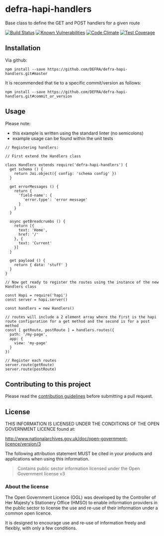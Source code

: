 # defra-hapi-handlers
Base class to define the GET and POST handlers for a given route

[![Build Status](https://travis-ci.com/DEFRA/defra-hapi-handlers.svg?branch=master)](https://travis-ci.com/DEFRA/defra-hapi-handlers)
[![Known Vulnerabilities](https://snyk.io/test/github/defra/defra-hapi-handlers/badge.svg)](https://snyk.io/test/github/defra/defra-hapi-handlers)
[![Code Climate](https://codeclimate.com/github/DEFRA/defra-hapi-handlers/badges/gpa.svg)](https://codeclimate.com/github/DEFRA/defra-hapi-handlers)
[![Test Coverage](https://codeclimate.com/github/DEFRA/defra-hapi-handlers/badges/coverage.svg)](https://codeclimate.com/github/DEFRA/defra-hapi-handlers/coverage)

## Installation

Via github:
```
npm install --save https://github.com/DEFRA/defra-hapi-handlers.git#master
```

It is recommended that tie to a specific commit/version as follows:
```
npm install --save https://github.com/DEFRA/defra-hapi-handlers.git#commit_or_version
```
## Usage
Please note:
 - this example is written using the standard linter (no semicolons)
 - example usage can be found within the unit tests 
```
// Registering handlers:

// First extend the Handlers class

class Handlers extends require('defra-hapi-handlers') {
  get schema () {
    return Joi.object({ config: 'schema config' })
  }

  get errorMessages () {
    return {
      'field-name': {
        'error.type': 'error message'
      }
    }
  }

  async getBreadcrumbs () {
    return [{
      text: 'Home',
      href: '/'
    }, {
      text: 'Current'
    }]
  }

  get payload () {
    return { data: 'stuff' }
  }
}

// Now get ready to register the routes using the instance of the new Handlers class

const Hapi = require('hapi')
const server = hapi.server()

const handlers = new Handlers()

// routes will include a 2 element array where the first is the hapi route configuration for a get method and the second is for a post method
const [ getRoute, postRoute ] = handlers.routes({
  path: '/my-page',
  app: {
    view: 'my-page'
  }
})

// Register each routes
server.route(getRoute)
server.route(postRoute)

```
## Contributing to this project

Please read the [contribution guidelines](/CONTRIBUTING.md) before submitting a pull request.

## License

THIS INFORMATION IS LICENSED UNDER THE CONDITIONS OF THE OPEN GOVERNMENT LICENCE found at:

<http://www.nationalarchives.gov.uk/doc/open-government-licence/version/3>

The following attribution statement MUST be cited in your products and applications when using this information.

>Contains public sector information licensed under the Open Government license v3

### About the license

The Open Government Licence (OGL) was developed by the Controller of Her Majesty's Stationery Office (HMSO) to enable information providers in the public sector to license the use and re-use of their information under a common open licence.

It is designed to encourage use and re-use of information freely and flexibly, with only a few conditions.
